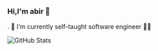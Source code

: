### Hi,I'm abir 👋
. 🔭 I’m currently self-taught software engineer 👩‍💻 



![GitHub Stats](https://github-readme-stats.vercel.app/api?username=abiroua20&theme=radical)
